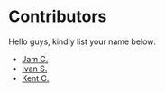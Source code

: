 # Contributors

Hello guys, kindly list your name below:

- [Jam C.](https://github.com/maiqxx)
- [Ivan S.](https://github.com/ivanovich18)
- [Kent C.](https://github.com/hiddenbladez4)




